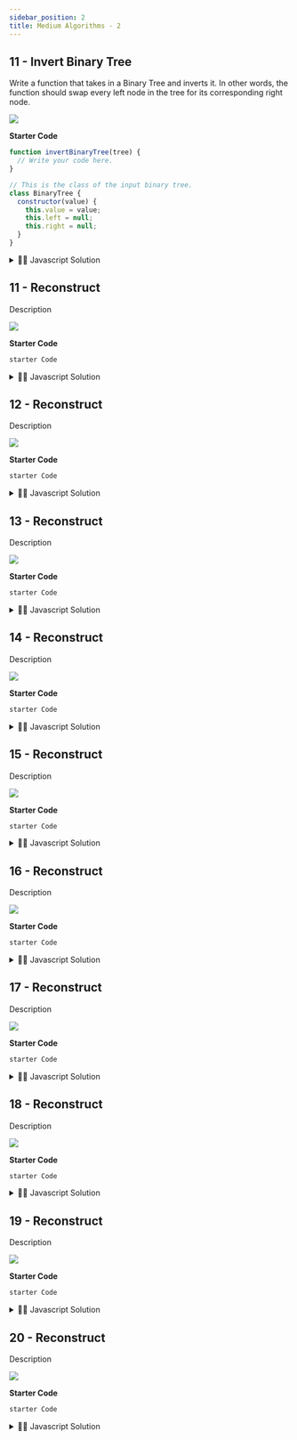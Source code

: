 ```yaml
---
sidebar_position: 2
title: Medium Algorithms - 2
---
```



## 11 -  Invert Binary Tree

Write a function that takes in a Binary Tree and inverts it. In other words, the function should swap every left node in the tree for its corresponding right node.

![](../../static/img/2022-06-12-11-26-16.png)


**Starter Code**

```js
function invertBinaryTree(tree) {
  // Write your code here.
}

// This is the class of the input binary tree.
class BinaryTree {
  constructor(value) {
    this.value = value;
    this.left = null;
    this.right = null;
  }
}

```

<details>
<summary>
 👨‍🔬 Javascript Solution
</summary>

<div>

![](../../static/img/2022-06-12-02-17-29.png)


<iframe width="380" height="420" src="https://www.youtube.com/embed/9kDaGmTZhVI" title="YouTube video player" frameborder="0" allow="accelerometer; autoplay; clipboard-write; encrypted-media; gyroscope; picture-in-picture" allowfullscreen="true"></iframe>

```javascript

function invertBinaryTree(tree) {
    // Write your code here.
    const queue = [tree];
    while (queue.length) {
        const current = queue.shift();
        if (current === null) continue;
        swapLeftAndRight(current);
        queue.push(current.left);
        queue.push(current.right);
    }



}

function swapLeftAndRight(tree) {
    const left = tree.left;
    tree.left = tree.right;
    tree.right = left;
}
}

```
</div>
</details>




## 11 -  Reconstruct
Description

![](../../static/img/2022-05-06-15-44-28.png)


**Starter Code**

```js
starter Code

```

<details>
<summary>
 👨‍🔬 Javascript Solution
</summary>

<div>

![](../../static/img/2022-06-12-02-17-29.png)


<iframe width="380" height="420" src="https://www.youtube.com/embed/9kDaGmTZhVI" title="YouTube video player" frameborder="0" allow="accelerometer; autoplay; clipboard-write; encrypted-media; gyroscope; picture-in-picture" allowfullscreen="true"></iframe>

```javascript
Solution Code
}

```
</div>
</details>





## 12 -  Reconstruct
Description

![](../../static/img/2022-05-06-15-44-28.png)


**Starter Code**

```js
starter Code

```

<details>
<summary>
 👨‍🔬 Javascript Solution
</summary>

<div>

![](../../static/img/2022-06-12-02-17-29.png)


<iframe width="380" height="420" src="https://www.youtube.com/embed/9kDaGmTZhVI" title="YouTube video player" frameborder="0" allow="accelerometer; autoplay; clipboard-write; encrypted-media; gyroscope; picture-in-picture" allowfullscreen="true"></iframe>

```javascript
Solution Code
}

```
</div>
</details>





## 13 -  Reconstruct
Description

![](../../static/img/2022-05-06-15-44-28.png)


**Starter Code**

```js
starter Code

```

<details>
<summary>
 👨‍🔬 Javascript Solution
</summary>

<div>

![](../../static/img/2022-06-12-02-17-29.png)


<iframe width="380" height="420" src="https://www.youtube.com/embed/9kDaGmTZhVI" title="YouTube video player" frameborder="0" allow="accelerometer; autoplay; clipboard-write; encrypted-media; gyroscope; picture-in-picture" allowfullscreen="true"></iframe>

```javascript
Solution Code
}

```
</div>
</details>





## 14 -  Reconstruct
Description

![](../../static/img/2022-05-06-15-44-28.png)


**Starter Code**

```js
starter Code

```

<details>
<summary>
 👨‍🔬 Javascript Solution
</summary>

<div>

![](../../static/img/2022-06-12-02-17-29.png)


<iframe width="380" height="420" src="https://www.youtube.com/embed/9kDaGmTZhVI" title="YouTube video player" frameborder="0" allow="accelerometer; autoplay; clipboard-write; encrypted-media; gyroscope; picture-in-picture" allowfullscreen="true"></iframe>

```javascript
Solution Code
}

```
</div>
</details>





## 15 -  Reconstruct
Description

![](../../static/img/2022-05-06-15-44-28.png)


**Starter Code**

```js
starter Code

```

<details>
<summary>
 👨‍🔬 Javascript Solution
</summary>

<div>

![](../../static/img/2022-06-12-02-17-29.png)


<iframe width="380" height="420" src="https://www.youtube.com/embed/9kDaGmTZhVI" title="YouTube video player" frameborder="0" allow="accelerometer; autoplay; clipboard-write; encrypted-media; gyroscope; picture-in-picture" allowfullscreen="true"></iframe>

```javascript
Solution Code
}

```
</div>
</details>





## 16 -  Reconstruct
Description

![](../../static/img/2022-05-06-15-44-28.png)


**Starter Code**

```js
starter Code

```

<details>
<summary>
 👨‍🔬 Javascript Solution
</summary>

<div>

![](../../static/img/2022-06-12-02-17-29.png)


<iframe width="380" height="420" src="https://www.youtube.com/embed/9kDaGmTZhVI" title="YouTube video player" frameborder="0" allow="accelerometer; autoplay; clipboard-write; encrypted-media; gyroscope; picture-in-picture" allowfullscreen="true"></iframe>

```javascript
Solution Code
}

```
</div>
</details>





## 17 -  Reconstruct
Description

![](../../static/img/2022-05-06-15-44-28.png)


**Starter Code**

```js
starter Code

```

<details>
<summary>
 👨‍🔬 Javascript Solution
</summary>

<div>

![](../../static/img/2022-06-12-02-17-29.png)


<iframe width="380" height="420" src="https://www.youtube.com/embed/9kDaGmTZhVI" title="YouTube video player" frameborder="0" allow="accelerometer; autoplay; clipboard-write; encrypted-media; gyroscope; picture-in-picture" allowfullscreen="true"></iframe>

```javascript
Solution Code
}

```
</div>
</details>





## 18 -  Reconstruct
Description

![](../../static/img/2022-05-06-15-44-28.png)


**Starter Code**

```js
starter Code

```

<details>
<summary>
 👨‍🔬 Javascript Solution
</summary>

<div>

![](../../static/img/2022-06-12-02-17-29.png)


<iframe width="380" height="420" src="https://www.youtube.com/embed/9kDaGmTZhVI" title="YouTube video player" frameborder="0" allow="accelerometer; autoplay; clipboard-write; encrypted-media; gyroscope; picture-in-picture" allowfullscreen="true"></iframe>

```javascript
Solution Code
}

```
</div>
</details>





## 19 -  Reconstruct
Description

![](../../static/img/2022-05-06-15-44-28.png)


**Starter Code**

```js
starter Code

```

<details>
<summary>
 👨‍🔬 Javascript Solution
</summary>

<div>

![](../../static/img/2022-06-12-02-17-29.png)


<iframe width="380" height="420" src="https://www.youtube.com/embed/9kDaGmTZhVI" title="YouTube video player" frameborder="0" allow="accelerometer; autoplay; clipboard-write; encrypted-media; gyroscope; picture-in-picture" allowfullscreen="true"></iframe>

```javascript
Solution Code
}

```
</div>
</details>






## 20 -  Reconstruct
Description

![](../../static/img/2022-05-06-15-44-28.png)


**Starter Code**

```js
starter Code

```

<details>
<summary>
 👨‍🔬 Javascript Solution
</summary>

<div>

![](../../static/img/2022-06-12-02-17-29.png)


<iframe width="380" height="420" src="https://www.youtube.com/embed/9kDaGmTZhVI" title="YouTube video player" frameborder="0" allow="accelerometer; autoplay; clipboard-write; encrypted-media; gyroscope; picture-in-picture" allowfullscreen="true"></iframe>

```javascript
Solution Code
}

```
</div>
</details>

